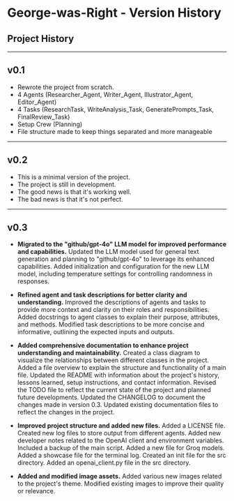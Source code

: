 # George-was-Right - Version History

## Project History

---

## v0.1

- Rewrote the project from scratch.
- 4 Agents (Researcher_Agent, Writer_Agent, Illustrator_Agent, Editor_Agent)
- 4 Tasks (ResearchTask, WriteAnalysis_Task, GeneratePrompts_Task, FinalReview_Task)
- Setup Crew (Planning)
- File structure made to keep things separated and more manageable
  
---

## v0.2

- This is a minimal version of the project.
- The project is still in development.
- The good news is that it's working well.
- The bad news is that it's not perfect.

---  

## v0.3

- **Migrated to the "github/gpt-4o" LLM model for improved performance and capabilities.**  Updated the LLM model used for general text generation and planning to "github/gpt-4o" to leverage its enhanced capabilities. Added initialization and configuration for the new LLM model, including temperature settings for controlling randomness in responses.

- **Refined agent and task descriptions for better clarity and understanding.** Improved the descriptions of agents and tasks to provide more context and clarity on their roles and responsibilities. Added docstrings to agent classes to explain their purpose, attributes, and methods. Modified task descriptions to be more concise and informative, outlining the expected inputs and outputs.

- **Added comprehensive documentation to enhance project understanding and maintainability.** Created a class diagram to visualize the relationships between different classes in the project. Added a file overview to explain the structure and functionality of a main file. Updated the README with information about the project's history, lessons learned, setup instructions, and contact information. Revised the TODO file to reflect the current state of the project and planned future developments. Updated the CHANGELOG to document the changes made in version 0.3. Updated existing documentation files to reflect the changes in the project.

- **Improved project structure and added new files.** Added a LICENSE file. Created new log files to store output from different agents. Added new developer notes related to the OpenAI client and environment variables. Included a backup of the main script. Added a new file for Groq models. Added a showcase file for the terminal log. Created an init file for the src directory. Added an openai_client.py file in the src directory.

- **Added and modified image assets.** Added various new images related to the project's theme. Modified existing images to improve their quality or relevance.
